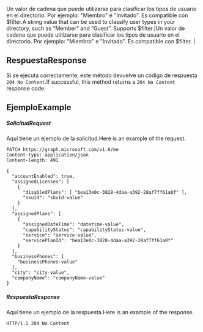 <span data-ttu-id="1f864-p123">Un valor de cadena que puede utilizarse para clasificar los tipos de usuario en el directorio. Por ejemplo: "Miembro" e "Invitado". Es compatible con $filter.</span><span class="sxs-lookup"><span data-stu-id="1f864-p123">A string value that can be used to classify user types in your directory, such as “Member” and “Guest”. Supports $filter.</span></span>|Un valor de cadena que puede utilizarse para clasificar los tipos de usuario en el directorio. Por ejemplo: "Miembro" e "Invitado". Es compatible con $filter.          |

## <a name="response"></a><span data-ttu-id="1f864-261">Respuesta</span><span class="sxs-lookup"><span data-stu-id="1f864-261">Response</span></span>

<span data-ttu-id="1f864-262">Si se ejecuta correctamente, este método devuelve un código de respuesta `204 No Content`.</span><span class="sxs-lookup"><span data-stu-id="1f864-262">If successful, this method returns a `204 No Content` response code.</span></span>
## <a name="example"></a><span data-ttu-id="1f864-263">Ejemplo</span><span class="sxs-lookup"><span data-stu-id="1f864-263">Example</span></span>
##### <a name="request"></a><span data-ttu-id="1f864-264">Solicitud</span><span class="sxs-lookup"><span data-stu-id="1f864-264">Request</span></span>
<span data-ttu-id="1f864-265">Aquí tiene un ejemplo de la solicitud.</span><span class="sxs-lookup"><span data-stu-id="1f864-265">Here is an example of the request.</span></span>
<!-- {
  "blockType": "request",
  "name": "update_user"
}-->
```http
PATCH https://graph.microsoft.com/v1.0/me
Content-type: application/json
Content-length: 491

{
  "accountEnabled": true,
  "assignedLicenses": [
    {
      "disabledPlans": [ "bea13e0c-3828-4daa-a392-28af7ff61a0f" ],
      "skuId": "skuId-value"
    }
  ],
  "assignedPlans": [
    {
      "assignedDateTime": "datetime-value",
      "capabilityStatus": "capabilityStatus-value",
      "service": "service-value",
      "servicePlanId": "bea13e0c-3828-4daa-a392-28af7ff61a0f"
    }
  ],
  "businessPhones": [
    "businessPhones-value"
  ],
  "city": "city-value",
  "companyName": "companyName-value"
}
```
##### <a name="response"></a><span data-ttu-id="1f864-266">Respuesta</span><span class="sxs-lookup"><span data-stu-id="1f864-266">Response</span></span>
<span data-ttu-id="1f864-267">Aquí tiene un ejemplo de la respuesta.</span><span class="sxs-lookup"><span data-stu-id="1f864-267">Here is an example of the response.</span></span>
<!-- {
  "blockType": "response",
  "truncated": true,
  "@odata.type": "microsoft.graph.user"
} -->
```http
HTTP/1.1 204 No Content
```

<!-- uuid: 8fcb5dbc-d5aa-4681-8e31-b001d5168d79
2015-10-25 14:57:30 UTC -->
<!-- {
  "type": "#page.annotation",
  "description": "Update user",
  "keywords": "",
  "section": "documentation",
  "tocPath": ""
}-->
